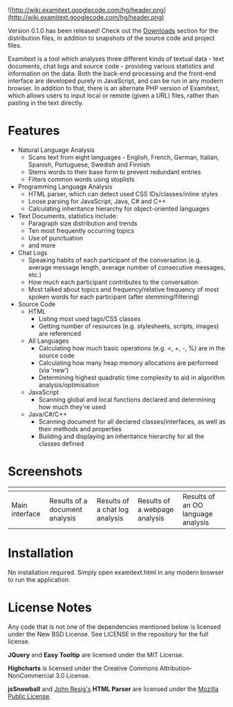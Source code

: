 ![http://wiki.examitext.googlecode.com/hg/header.png](http://wiki.examitext.googlecode.com/hg/header.png)

Version 0.1.0 has been released! Check out the [Downloads](http://code.google.com/p/examitext/downloads/list) section for the distribution files, in addition to snapshots of the source code and project files.

Examitext is a tool which analyses three different kinds of textual data - text documents, chat logs and source code - providing various statistics and information on the data. Both the back-end processing and the front-end interface are developed purely in JavaScript, and can be run in any modern browser. In addition to that, there is an alternate PHP version of Examitext, which allows users to input local or remote (given a URL) files, rather than pasting in the text directly.

# Features #

  * Natural Language Analysis
    * Scans text from eight languages - English, French, German, Italian, Spanish, Portuguese, Swedish and Finnish
    * Stems words to their base form to prevent redundant entries
    * Filters common words using stoplists
  * Programming Language Analysis
    * HTML parser, which can detect used CSS IDs/classes/inline styles
    * Loose parsing for JavaScript, Java, C# and C++
    * Calculating inheritance hierarchy for object-oriented languages
  * Text Documents, statistics include:
    * Paragraph size distribution and trends
    * Ten most frequently occurring topics
    * Use of punctuation
    * and more
  * Chat Logs
    * Speaking habits of each participant of the conversation (e.g. average message length, average number of consecutive messages, etc.)
    * How much each participant contributes to the conversation
    * Most talked about topics and frequency/relative frequency of most spoken words for each participant (after stemming/filtering)
  * Source Code
    * HTML
      * Listing most used tags/CSS classes
      * Getting number of resources (e.g. stylesheets, scripts, images) are referenced
    * All Languages
      * Calculating how much basic operations (e.g. =, +, -, %) are in the source code
      * Calculating how many heap memory allocations are performed (via 'new')
      * Determining highest quadratic time complexity to aid in algorithm analysis/optimisation
    * JavaScript
      * Scanning global and local functions declared and determining how much they're used
    * Java/C#/C++
      * Scanning document for all declared classes/interfaces, as well as their methods and properties
      * Building and displaying an inheritance hierarchy for all the classes defined


# Screenshots #

| ![![](http://wiki.examitext.googlecode.com/hg/Thumbnail%20-%20Examitext%20Screenshot%201.png)](http://wiki.examitext.googlecode.com/hg/Examitext%20Screenshot%201.png) | ![![](http://wiki.examitext.googlecode.com/hg/Thumbnail%20-%20Examitext%20Screenshot%202.png)](http://wiki.examitext.googlecode.com/hg/Examitext%20Screenshot%202.png) | ![![](http://wiki.examitext.googlecode.com/hg/Thumbnail%20-%20Examitext%20Screenshot%203.png)](http://wiki.examitext.googlecode.com/hg/Examitext%20Screenshot%203.png) | ![![](http://wiki.examitext.googlecode.com/hg/Thumbnail%20-%20Examitext%20Screenshot%204.png)](http://wiki.examitext.googlecode.com/hg/Examitext%20Screenshot%204.png) | ![![](http://wiki.examitext.googlecode.com/hg/Thumbnail%20-%20Examitext%20Screenshot%205.png)](http://wiki.examitext.googlecode.com/hg/Examitext%20Screenshot%205.png) |
|:-----------------------------------------------------------------------------------------------------------------------------------------------------------------------|:-----------------------------------------------------------------------------------------------------------------------------------------------------------------------|:-----------------------------------------------------------------------------------------------------------------------------------------------------------------------|:-----------------------------------------------------------------------------------------------------------------------------------------------------------------------|:-----------------------------------------------------------------------------------------------------------------------------------------------------------------------|
| Main interface                                                                                                                                                         | Results of a document analysis                                                                                                                                         | Results of a chat log analysis                                                                                                                                         | Results of a webpage analysis                                                                                                                                          | Results of an OO language analysis                                                                                                                                     |

# Installation #

No installation required. Simply open examitext.html in any modern browser to run the application.

# License Notes #

Any code that is not one of the dependencies mentioned below is licensed under the New BSD License. See LICENSE in the repository for the full license.

**JQuery** and **Easy Tooltip** are licensed under the MIT License.

**Highcharts** is licensed under the Creative Commons Attribution-NonCommercial 3.0 License.

**jsSnowball** and [John Resig's](http://ejohn.org) **HTML Parser** are licensed under the [Mozilla Public License](http://www.mozilla.org/MPL/).